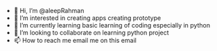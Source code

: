 - 👋 Hi, I’m @aleepRahman
- 👀 I’m interested in creating apps creating prototype
- 🌱 I’m currently learning basic learning of coding especially in python
- 💞️ I’m looking to collaborate on learning python project
- 📫 How to reach me email me on this email

<!---
aleepRahman/aleepRahman is a ✨ special ✨ repository because its `README.md` (this file) appears on your GitHub profile.
You can click the Preview link to take a look at your changes.
--->
